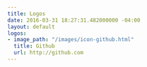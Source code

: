 ```yaml
---
title: Logos
date: 2016-03-31 18:27:31.482000000 -04:00
layout: default
logos:
- image_path: "/images/icon-github.html"
  title: Github
  url: http://github.com
---
```



